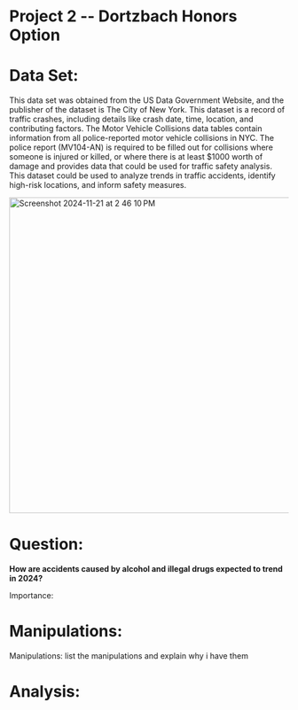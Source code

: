 # Project 2 -- Dortzbach Honors Option

# Data Set:
This data set was obtained from the US Data Government Website, and the publisher of the dataset is The City of New York. This dataset is a record of traffic crashes, including details like crash date, time, location, and contributing factors. The Motor Vehicle Collisions data tables contain information from all police-reported motor vehicle collisions in NYC. The police report (MV104-AN) is required to be filled out for collisions where someone is injured or killed, or where there is at least $1000 worth of damage and provides data that could be used for traffic safety analysis. This dataset could be used to analyze trends in traffic accidents, identify high-risk locations, and inform safety measures.

<img width="570" alt="Screenshot 2024-11-21 at 2 46 10 PM" src="https://github.com/user-attachments/assets/6646a8e4-7805-41cf-9630-ea3374418e5b">

# Question:
**How are accidents caused by alcohol and illegal drugs expected to trend in 2024?**

Importance:


# Manipulations:
 Manipulations:
list the manipulations and explain why i have them


# Analysis:



